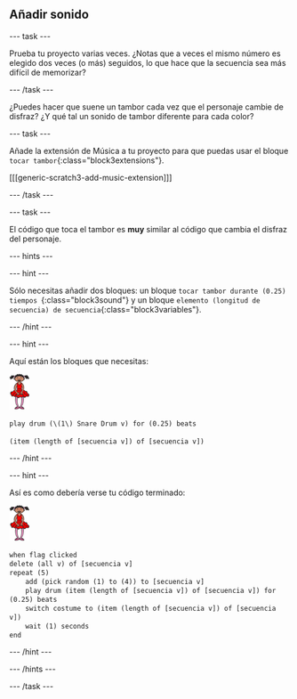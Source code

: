 ## Añadir sonido

--- task ---

Prueba tu proyecto varias veces. ¿Notas que a veces el mismo número es elegido dos veces (o más) seguidos, lo que hace que la secuencia sea más difícil de memorizar?

--- /task ---

¿Puedes hacer que suene un tambor cada vez que el personaje cambie de disfraz? ¿Y qué tal un sonido de tambor diferente para cada color?

--- task ---

Añade la extensión de Música a tu proyecto para que puedas usar el bloque `tocar tambor`{:class="block3extensions"}.

[[[generic-scratch3-add-music-extension]]]

--- /task ---

--- task ---

El código que toca el tambor es **muy** similar al código que cambia el disfraz del personaje.

--- hints ---

--- hint ---

Sólo necesitas añadir dos bloques: un bloque `tocar tambor durante (0.25) tiempos `{:class="block3sound"} y un bloque `elemento (longitud de secuencia) de secuencia`{:class="block3variables"}.

--- /hint ---

--- hint ---

Aquí están los bloques que necesitas:

![bailarina](images/ballerina.png)

```blocks3
play drum (\(1\) Snare Drum v) for (0.25) beats

(item (length of [secuencia v]) of [secuencia v])
```

--- /hint ---

--- hint ---

Así es como debería verse tu código terminado:

![bailarina](images/ballerina.png)

```blocks3
when flag clicked
delete (all v) of [secuencia v]
repeat (5)
    add (pick random (1) to (4)) to [secuencia v]
    play drum (item (length of [secuencia v]) of [secuencia v]) for (0.25) beats
    switch costume to (item (length of [secuencia v]) of [secuencia v])
    wait (1) seconds
end
```

--- /hint ---

--- /hints ---

--- /task ---